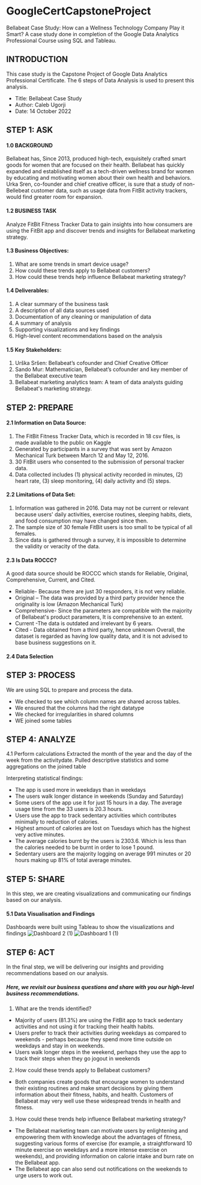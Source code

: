 # GoogleCertCapstoneProject
Bellabeat Case Study: How can a Wellness Technology Company Play it Smart? A case study done in completion of the Google Data Analytics Professional Course using SQL and Tableau.

## INTRODUCTION
This case study is the Capstone Project of Google Data Analytics Professional Certificate. The 6 steps of Data Analysis is used to present this analysis.
* Title: Bellabeat Case Study
* Author: Caleb Ugorji
* Date: 14 October 2022

## STEP 1: ASK 
#### 1.0	BACKGROUND
Bellabeat has, Since 2013,  produced high-tech, exquisitely crafted smart goods for women that are focused on their health. Bellabeat has quickly expanded and established itself as a tech-driven wellness brand for women by educating and motivating women about their own health and behaviors.
Urka Sren, co-founder and chief creative officer, is sure that a study of non-Bellebeat customer data, such as usage data from FitBit activity trackers, would find greater room for expansion.

#### 1.2 BUSINESS TASK
Analyze FitBit Fitness Tracker Data to gain insights into how consumers are using the FitBit app and discover trends and insights for Bellabeat marketing strategy.

#### 1.3 Business Objectives:
1. What are some trends in smart device usage?
2. How could these trends apply to Bellabeat customers? 
3. How could these trends help influence Bellabeat marketing strategy?

#### 1.4 Deliverables:
1.	A clear summary of the business task
2.	A description of all data sources used
3.	Documentation of any cleaning or manipulation of data
4.	A summary of analysis
5.	Supporting visualizations and key findings
6.	High-level content recommendations based on the analysis

#### 1.5 Key Stakeholders:
1.	Urška Sršen: Bellabeat’s cofounder and Chief Creative Officer
2.	Sando Mur: Mathematician, Bellabeat’s cofounder and key member of the Bellabeat executive team
3.	Bellabeat marketing analytics team: A team of data analysts guiding Bellabeat's marketing strategy.

## STEP 2: PREPARE

#### 2.1 Information on Data Source:
1.	The FitBit Fitness Tracker Data, which is recorded in 18 csv files, is made available to the public on Kaggle
2.	Generated by participants in a survey that was sent by Amazon Mechanical Turk between March 12 and May 12, 2016.
3.	30 FitBit users who consented to the submission of personal tracker data.
4.	Data collected includes (1) physical activity recorded in minutes, (2) heart rate, (3) sleep monitoring, (4) daily activity and (5) steps.

#### 2.2 Limitations of Data Set:
1.	Information was gathered in 2016. Data may not be current or relevant because users' daily activities, exercise routines, sleeping habits, diets, and food consumption may have changed since then.
2.	The sample size of 30 female FitBit users is too small to be typical of all females.
3.	Since data is gathered through a survey, it is impossible to determine the validity or veracity of the data.

#### 2.3 Is Data ROCCC?
A good data source should be ROCCC which stands for Reliable, Original, Comprehensive, Current, and Cited.
* Reliable-  Because there are just 30 responders, it is not very reliable.
* Original – The data was provided by a third party provider hence the originality is low (Amazon Mechanical Turk)
* Comprehensive-  Since the parameters are compatible with the majority of Bellabeat's product parameters, It is comprehensive to an extent.
* Current -The data is outdated and irrelevant by 6 years.
* Cited - Data obtained from a third party, hence unknown
Overall, the dataset is regarded as having low quality data, and it is not advised to base business suggestions on it.

#### 2.4 Data Selection

## STEP 3: PROCESS
We are using SQL to prepare and process the data.
* We checked to see which column names are shared across tables.
* We ensured that the columns had the right datatype
* We checked for irregularities in shared columns
* WE joined some tables

## STEP 4: ANALYZE
4.1 Perform calculations
Extracted the month of the year and the day of the week from the activitydate.
Pulled descriptive statistics and some aggregations on the joined table

Interpreting statistical findings:
* The app is used more in weekdays than in weekdays
* The users walk longer distance in weekends (Sunday and Saturday)
* Some users of the app use it for just 15 hours in a day. The average usage time from the 33 users is 20.3 hours.
* Users use the app to track sedentary activities which contributes minimally to reduction of calories. 
* Highest amount of calories are lost on Tuesdays which has the highest very active minutes.
* The average calories burnt by the users is 2303.6. Which is less than the calories needed to be burnt in order to lose 1 pound.
* Sedentary users are the majority logging on average 991 minutes or 20 hours making up 81% of total average minutes.

## STEP 5: SHARE
In this step, we are creating visualizations and communicating our findings based on our analysis.

#### 5.1 Data Visualisation and Findings
Dashboards were built using Tableau to show the visualizations and findings
![Dashboard 2 (1)](https://user-images.githubusercontent.com/114801619/195728824-3c612389-3cca-407d-9de6-52b909cf045e.png)
![Dashboard 1 (1)](https://user-images.githubusercontent.com/114801619/195728874-7a5cb355-686b-457f-8f0a-19e8aa6a12b0.png)


## STEP 6: ACT
In the final step, we will be delivering our insights and providing recommendations based on our analysis.

##### Here, we revisit our business questions and share with you our high-level business recommendations.

1. What are the trends identified?
* Majority of users (81.3%) are using the FitBit app to track sedentary activities and not using it for tracking their health habits.
* Users prefer to track their activities during weekdays as compared to weekends - perhaps because they spend more time outside on weekdays and stay in on weekends.
* Users walk longer steps in the weekend, perhaps they use the app to track their steps when they go jogout in weekends

2. How could these trends apply to Bellabeat customers?
* Both companies create goods that encourage women to understand their existing routines and make smart decisions by giving them information about their fitness, habits, and health. Customers of Bellabeat may very well use these widespread trends in health and fitness.

3. How could these trends help influence Bellabeat marketing strategy?
* The Bellabeat marketing team can motivate users by enlightening and empowering them with knowledge about the advantages of fitness, suggesting various forms of exercise (for example, a straightforward 10 minute exercise on weekdays and a more intense exercise on weekends), and providing information on calorie intake and burn rate on the Bellabeat app.
* The Bellabeat app can also send out notifications  on the weekends to urge users to work out.






